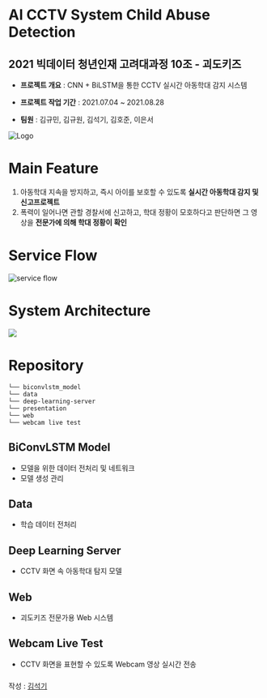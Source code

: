 # AI CCTV System Child Abuse Detection

2021 빅데이터 청년인재 고려대과정 10조 - 괴도키즈
---


- **프로젝트 개요** : CNN + BiLSTM을 통한 CCTV 실시간 아동학대 감지 시스템

- **프로젝트 작업 기간** : 2021.07.04 ~ 2021.08.28

- **팀원** : 김규민, 김규원, 김석기, 김호준, 이은서


![Logo](https://s3.us-west-2.amazonaws.com/secure.notion-static.com/26e41d62-5d22-48e0-ad00-712422ba4884/%EA%B4%B4%EB%8F%84%ED%80%B4%EC%A6%88.png?X-Amz-Algorithm=AWS4-HMAC-SHA256&X-Amz-Credential=AKIAT73L2G45O3KS52Y5%2F20210828%2Fus-west-2%2Fs3%2Faws4_request&X-Amz-Date=20210828T004045Z&X-Amz-Expires=86400&X-Amz-Signature=ba5ca45a58050060fd58e6fc02b63d7a1eb68909bdb626ca2267295647bd1932&X-Amz-SignedHeaders=host&response-content-disposition=filename%20%3D%22%25EA%25B4%25B4%25EB%258F%2584%25ED%2580%25B4%25EC%25A6%2588.png%22)

# Main Feature

1. 아동학대 지속을 방지하고, 즉시 아이를 보호할 수 있도록 **실시간 아동학대 감지 및 신고프로젝트**
2. 폭력이 일어나면 관할 경찰서에 신고하고, 학대 정황이 모호하다고 판단하면 그 영상을 **전문가에 의해 학대 정황이 확인**

# Service Flow

![service flow](https://s3.us-west-2.amazonaws.com/secure.notion-static.com/da14f93b-2785-426a-a980-ed89dcf59966/%E3%84%B4%E3%84%B7%E3%84%B1.png?X-Amz-Algorithm=AWS4-HMAC-SHA256&X-Amz-Credential=AKIAT73L2G45O3KS52Y5%2F20210828%2Fus-west-2%2Fs3%2Faws4_request&X-Amz-Date=20210828T004037Z&X-Amz-Expires=86400&X-Amz-Signature=b374bc6ace620946b6d7bcecf5933e91d9ab3705643c13796f490c2195f181cb&X-Amz-SignedHeaders=host&response-content-disposition=filename%20%3D%22%25E3%2584%25B4%25E3%2584%25B7%25E3%2584%25B1.png%22)


# System Architecture

![](https://s3.us-west-2.amazonaws.com/secure.notion-static.com/90ea0c7c-8e37-4940-8dc2-ce52bc4630f7/%EA%B7%B8%EB%A6%BC2.png?X-Amz-Algorithm=AWS4-HMAC-SHA256&X-Amz-Credential=AKIAT73L2G45O3KS52Y5%2F20210828%2Fus-west-2%2Fs3%2Faws4_request&X-Amz-Date=20210828T004104Z&X-Amz-Expires=86400&X-Amz-Signature=b9d047fa5a5a296cbdd4aeee4ac60be5797bec1e83399b6be2462ebcea6f2f79&X-Amz-SignedHeaders=host&response-content-disposition=filename%20%3D%22%25EA%25B7%25B8%25EB%25A6%25BC2.png%22)

# Repository


```
└── biconvlstm_model
└── data
└── deep-learning-server
└── presentation
└── web
└── webcam live test
```

## BiConvLSTM Model
- 모델을 위한 데이터 전처리 및 네트워크
- 모델 생성 관리
## Data
- 학습 데이터 전처리
## Deep Learning Server
- CCTV 화면 속 아동학대 탐지 모델
## Web
- 괴도키즈 전문가용 Web 시스템

## Webcam Live Test
- CCTV 화면을 표현할 수 있도록 Webcam 영상 실시간 전송

###
작성 : [김석기](https://github.com/ikgoes)
